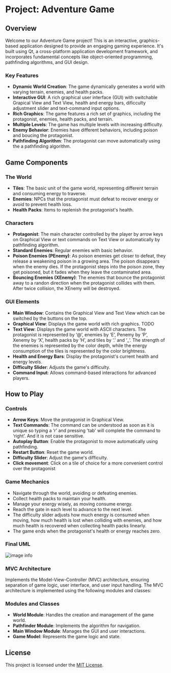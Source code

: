 # Project: Adventure Game

## Overview

Welcome to our Adventure Game project! This is an interactive, graphics-based application designed to provide an
engaging gaming experience. It's built using Qt, a cross-platform application development framework, and incorporates
fundamental concepts like object-oriented programming, pathfinding algorithms, and GUI design.

### Key Features

- **Dynamic World Creation**: The game dynamically generates a world with varying terrain, enemies, and health packs.
- **Interactive GUI**: A rich graphical user interface (GUI) with switchable Grapical View and Text View, health and
  energy bars, dificculty adjustment slider and text-command input options.
- **Rich Graphics**: The game features a rich set of graphics, including the protagonist, enemies, health packs, and
  terrain.
- **Multiple Levels**: The game has multiple levels with increasing difficulty.
- **Enemy Behavior**: Enemies have different behaviors, including poison and boucing the protagonist.
- **Pathfinding Algorithm**: The protagonist can move automatically using the a pathfinding algorithm.

## Game Components

### The World

- **Tiles**: The basic unit of the game world, representing different terrain and consuming energy to traverse.
- **Enemies**: NPCs that the protagonist must defeat to recover energy or avoid to prevent health loss.
- **Health Packs**: Items to replenish the protagonist's health.

### Characters

- **Protagonist**: The main character controlled by the player by arrow keys on Graphical View or text commands on Text
  View or automatically by pathfinding algorithm.
- **Standard Enemies**: Regular enemies with basic behavior.
- **Poison Enemies (PEnemy)**: As poison enemies get closer to defeat, they release a weakening poison in a growing
  area. The poison disappears when the enemy dies. If the protagonist steps into the poison zone, they get poisoned, but
  it fades when they leave the contaminated area.
- **Bouncing Enemies (XEnemy)**: The enemies that bounce the protagonist away to a randon direction when the protagonist
  collides with them. After twice collision, the XEnemy will be destroyed.

### GUI Elements

- **Main Window**: Contains the Graphical View and Text View which can be switched by the buttons on the top.
- **Graphical View**: Displays the game world with rich graphics. TODO
- **Text View**: Displays the game world with ASCII characters. The protagonist is represented by ‘@’, enemies by ‘E’,
  Penemy by ‘P’, Xenemy by ‘X’, health packs by ‘H’, and tiles by ‘.’ and ‘_’. The strength of the enemies is
  represented by the color depth, while the energy consumption of the tiles is represented by the color brightness.
- **Health and Energy Bars**: Display the protagonist's current health and energy levels.
- **Difficulty Slider**: Adjusts the game's difficulty.
- **Command Input**: Allows command-based interactions for advanced players.

## How to Play

### Controls

- **Arrow Keys**: Move the protagonist in Graphical View.
- **Text Commands**: The command can be understood as soon as it is unique so typing a ‘r’ and pressing 'tab' will
  complete the command to ‘right’. And it is not case sensitive.
- **Autoplay Button**: Enable the protagonist to move automatically using pathfinding.
- **Restart Button**: Reset the game world.
- **Difficulty Slider**: Adjust the game's difficulty.
- **Click movement**: Click on a tile of choice for a more convenient control over the protagonist

### Game Mechanics

- Navigate through the world, avoiding or defeating enemies.
- Collect health packs to maintain your health.
- Manage your energy wisely, as moving consume energy.
- Reach the gate in each level to advance to the next level.
- The difficulty slider adjusts how much energy is consumed when moving, how much health is lost when colliding with
  enemies, and how much health is recovered when collecting health packs linearly.
- The game ends when the protagonist's health or energy reaches zero.

### Final UML

![image info](UML/UML_final.jpg)

### MVC Architecture

Implements the Model-View-Controller (MVC) architecture, ensuring separation of game logic, user interface, and user
input handling. The MVC architecture is implemented using the following modules and classes:

### Modules and Classes

- **World Module**: Handles the creation and management of the game world.
- **Pathfinder Module**: Implements the algorithm for navigation.
- **Main Window Module**: Manages the GUI and user interactions.
- **Game Model**: Represents the game logic and state.

## License

This project is licensed under the [MIT License](LICENSE).
